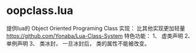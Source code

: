 # oopclass.lua

提供lua的 Object Oriented Programing Class 实现：
比其他实现更加轻量 https://github.com/Yonaba/Lua-Class-System
特色功能：
1、 虚类声明
2、 单例声明
3、 类冰封， 一旦冰封后， 类的属性不能被改变。

